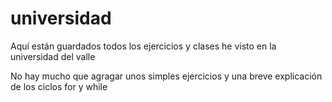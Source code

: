 # universidad
Aquí están guardados todos los ejercicios y clases he visto en la universidad del valle

No hay mucho que agragar unos simples ejercicios y una breve explicación de los ciclos for y while
